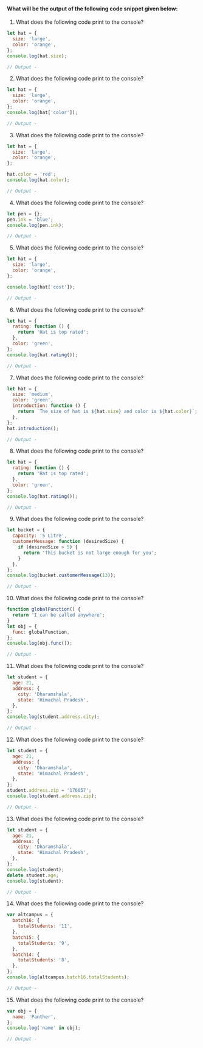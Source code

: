 #### What will be the output of the following code snippet given below:

1. What does the following code print to the console?

```jsx
let hat = {
  size: 'large',
  color: 'orange',
};
console.log(hat.size);

// Output -
```

2. What does the following code print to the console?

```jsx
let hat = {
  size: 'large',
  color: 'orange',
};
console.log(hat['color']);

// Output -
```

3. What does the following code print to the console?

```jsx
let hat = {
  size: 'large',
  color: 'orange',
};

hat.color = 'red';
console.log(hat.color);

// Output -
```

4. What does the following code print to the console?

```jsx
let pen = {};
pen.ink = 'blue';
console.log(pen.ink);

// Output -
```

5. What does the following code print to the console?

```jsx
let hat = {
  size: 'large',
  color: 'orange',
};

console.log(hat['cost']);

// Output -
```

6. What does the following code print to the console?

```jsx
let hat = {
  rating: function () {
    return 'Hat is top rated';
  },
  color: 'green',
};
console.log(hat.rating());

// Output -
```

7. What does the following code print to the console?

```jsx
let hat = {
  size: 'medium',
  color: 'green',
  introduction: function () {
    return `The size of hat is ${hat.size} and color is ${hat.color}`;
  },
};
hat.introduction();

// Output -
```

8. What does the following code print to the console?

```jsx
let hat = {
  rating: function () {
    return 'Hat is top rated';
  },
  color: 'green',
};
console.log(hat.rating());

// Output -
```

9. What does the following code print to the console?

```jsx
let bucket = {
  capacity: '5 Litre',
  customerMessage: function (desiredSize) {
    if (desiredSize > 5) {
      return 'This bucket is not large enough for you';
    }
  },
};
console.log(bucket.customerMessage(13));

// Output -
```

10. What does the following code print to the console?

```jsx
function globalFunction() {
  return 'I can be called anywhere';
}
let obj = {
  func: globalFunction,
};
console.log(obj.func());

// Output -
```

11. What does the following code print to the console?

```jsx
let student = {
  age: 21,
  address: {
    city: 'Dharamshala',
    state: 'Himachal Pradesh',
  },
};
console.log(student.address.city);

// Output -
```

12. What does the following code print to the console?

```jsx
let student = {
  age: 21,
  address: {
    city: 'Dharamshala',
    state: 'Himachal Pradesh',
  },
};
student.address.zip = '176057';
console.log(student.address.zip);

// Output -
```

13. What does the following code print to the console?

```jsx
let student = {
  age: 21,
  address: {
    city: 'Dharamshala',
    state: 'Himachal Pradesh',
  },
};
console.log(student);
delete student.age;
console.log(student);

// Output -
```

14. What does the following code print to the console?

```jsx
var altcampus = {
  batch16: {
    totalStudents: '11',
  },
  batch15: {
    totalStudents: '9',
  },
  batch14: {
    totalStudents: '8',
  },
};
console.log(altcampus.batch16.totalStudents);

// Output -
```

15. What does the following code print to the console?

```jsx
var obj = {
  name: 'Panther',
};
console.log('name' in obj);

// Output -
```
